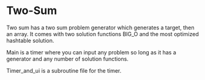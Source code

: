 # Two-Sum
Two sum has a two sum problem generator which generates a target, then an array. It comes with two solution functions BIG_O and the most optimized hashtable solution.

Main is a timer where you can input any problem so long as it has a generator and any number of solution functions.

Timer_and_ui is a subroutine file for the timer.

